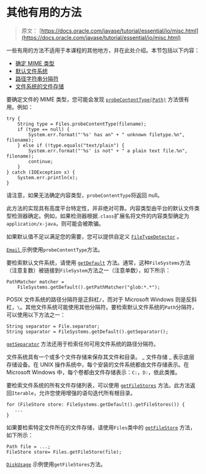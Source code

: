 # 其他有用的方法

> 原文： [https://docs.oracle.com/javase/tutorial/essential/io/misc.html](https://docs.oracle.com/javase/tutorial/essential/io/misc.html)

一些有用的方法不适用于本课程的其他地方，并在此处介绍。本节包括以下内容：

*   [确定 MIME 类型](#mime)
*   [默认文件系统](#default)
*   [路径字符串分隔符](#separator)
*   [文件系统的文件存储](#stores)

要确定文件的 MIME 类型，您可能会发现 [`probeContentType(Path)`](https://docs.oracle.com/javase/8/docs/api/java/nio/file/Files.html#probeContentType-java.nio.file.Path-) 方法很有用。例如：

```
try {
    String type = Files.probeContentType(filename);
    if (type == null) {
        System.err.format("'%s' has an" + " unknown filetype.%n", filename);
    } else if (!type.equals("text/plain") {
        System.err.format("'%s' is not" + " a plain text file.%n", filename);
        continue;
    }
} catch (IOException x) {
    System.err.println(x);
}

```

请注意，如果无法确定内容类型，`probeContentType`将返回 null。

此方法的实现具有高度平台特定性，并非绝对可靠。内容类型由平台的默认文件类型检测器确定。例如，如果检测器根据`.class`扩展名将文件的内容类型确定为`application/x-java`，则可能会被欺骗。

如果默认值不足以满足您的需要，您可以提供自定义 [`FileTypeDetector`](https://docs.oracle.com/javase/8/docs/api/java/nio/file/spi/FileTypeDetector.html) 。

[``Email`` ](examples/Email.java)示例使用`probeContentType`方法。

要检索默认文件系统，请使用 [`getDefault`](https://docs.oracle.com/javase/8/docs/api/java/nio/file/FileSystems.html#getDefault--) 方法。通常，这种`FileSystems`方法（注意复数）被链接到`FileSystem`方法之一（注意单数），如下所示：

```
PathMatcher matcher =
    FileSystems.getDefault().getPathMatcher("glob:*.*");

```

POSIX 文件系统的路径分隔符是正斜杠`/`，而对于 Microsoft Windows 则是反斜杠，`\`。其他文件系统可能使用其他分隔符。要检索默认文件系统的`Path`分隔符，可以使用以下方法之一：

```
String separator = File.separator;
String separator = FileSystems.getDefault().getSeparator();

```

[`getSeparator`](https://docs.oracle.com/javase/8/docs/api/java/nio/file/FileSystem.html#getSeparator--) 方法还用于检索任何可用文件系统的路径分隔符。

文件系统具有一个或多个文件存储来保存其文件和目录。 _ 文件存储 _ 表示底层存储设备。在 UNIX 操作系统中，每个安装的文件系统都由文件存储表示。在 Microsoft Windows 中，每个卷都由文件存储表示：`C:`，`D:`，依此类推。

要检索文件系统的所有文件存储列表，可以使用 [`getFileStores`](https://docs.oracle.com/javase/8/docs/api/java/nio/file/FileSystem.html#getFileStores--) 方法。此方法返回`Iterable`，允许您使用增强的语句迭代所有根目录。

```
for (FileStore store: FileSystems.getDefault().getFileStores()) {
   ...
}

```

如果要检索特定文件所在的文件存储，请使用`Files`类中的 [`getFileStore`](https://docs.oracle.com/javase/8/docs/api/java/nio/file/Files.html#getFileStore-java.nio.file.Path-) 方法，如下所示：

```
Path file = ...;
FileStore store= Files.getFileStore(file);

```

[`DiskUsage`](examples/DiskUsage.java) 示例使用`getFileStores`方法。